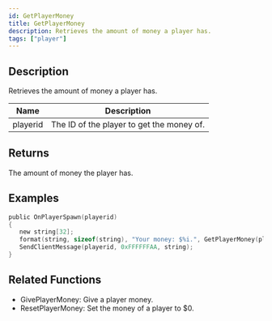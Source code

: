 ```yaml
---
id: GetPlayerMoney
title: GetPlayerMoney
description: Retrieves the amount of money a player has.
tags: ["player"]
---
```


## Description

Retrieves the amount of money a player has.

| Name     | Description                               |
| -------- | ----------------------------------------- |
| playerid | The ID of the player to get the money of. |

## Returns

The amount of money the player has.

## Examples

```c
public OnPlayerSpawn(playerid)
{
   new string[32];
   format(string, sizeof(string), "Your money: $%i.", GetPlayerMoney(playerid));
   SendClientMessage(playerid, 0xFFFFFFAA, string);
}
```

## Related Functions

- GivePlayerMoney: Give a player money.
- ResetPlayerMoney: Set the money of a player to $0.
